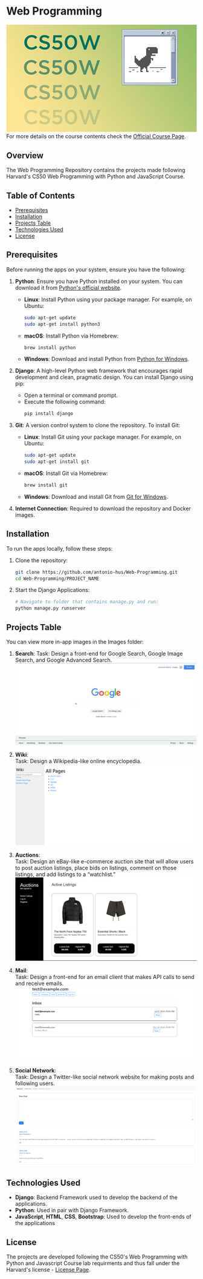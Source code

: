 # Web Programming
![Course Thumbnail](Images/harvard.png)  
For more details on the course contents check the [Official Course Page](https://cs50.harvard.edu/web/2020/).

## Overview
The Web Programming Repository contains the projects made following Harvard's CS50 Web Programming with Python and JavaScript Course.  
 
## Table of Contents
- [Prerequisites](#prerequisites)
- [Installation](#installation)
- [Projects Table](#project-table)
- [Technologies Used](#technologies-used)
- [License](#license)

## Prerequisites
Before running the apps on your system, ensure you have the following:

1. **Python**: Ensure you have Python installed on your system. You can download it from [Python's official website](https://www.python.org/downloads/).
    - **Linux**: Install Python using your package manager. For example, on Ubuntu:
        ```sh
        sudo apt-get update
        sudo apt-get install python3
        ```
    - **macOS**: Install Python via Homebrew:
        ```sh
        brew install python
        ```
    - **Windows**: Download and install Python from [Python for Windows](https://www.python.org/downloads/windows/).

2. **Django**: A high-level Python web framework that encourages rapid development and clean, pragmatic design. You can install Django using pip:
    - Open a terminal or command prompt.
    - Execute the following command:
        ```sh
        pip install django
        ```
3. **Git**: A version control system to clone the repository. To install Git:
    - **Linux**: Install Git using your package manager. For example, on Ubuntu:
        ```sh
        sudo apt-get update
        sudo apt-get install git
        ```
    - **macOS**: Install Git via Homebrew:
        ```sh
        brew install git
        ```
    - **Windows**: Download and install Git from [Git for Windows](https://gitforwindows.org/).

4. **Internet Connection**: Required to download the repository and Docker images.

## Installation
To run the apps locally, follow these steps:

1. Clone the repository:
    ```sh
    git clone https://github.com/antonio-hus/Web-Programming.git
    cd Web-Programming/PROJECT_NAME
    ```

2. Start the Django Applications:
    ```sh
    # Navigate to folder that contains manage.py and run:
    python manage.py runserver
    ```

## Projects Table
You can view more in-app images in the Images folder:  
  
1. **Search**:
Task: Design a front-end for Google Search, Google Image Search, and Google Advanced Search.
![Search Page](Images/Search/search-view.png)   
  
2. **Wiki**:  
Task: Design a Wikipedia-like online encyclopedia.
![Search Page](Images/Wiki/home-view.png)
  
3. **Auctions**:  
Task: Design an eBay-like e-commerce auction site that will allow users to post auction listings, place bids on listings, comment on those listings, and add listings to a “watchlist.”
![Home Page](Images/Auctions/home-view.png)
     
4. **Mail**:  
Task: Design a front-end for an email client that makes API calls to send and receive emails.
![Inbox Page](Images/Mail/inbox-view.png)
  
5. **Social Network**:  
Task: Design a Twitter-like social network website for making posts and following users.
![Home Page](Images/Network/home-view.png)

## Technologies Used
- **Django**: Backend Framework used to develop the backend of the applications.
- **Python**: Used in pair with Django Framework.
- **JavaScript**, **HTML**, **CSS**, **Bootstrap**: Used to develop the front-ends of the applications

## License
The projects are developed following the CS50's Web Programming with Python and Javascript Course lab requirments and thus fall under the Harvard's license - [License Page](https://cs50.harvard.edu/web/2020/license/).  
